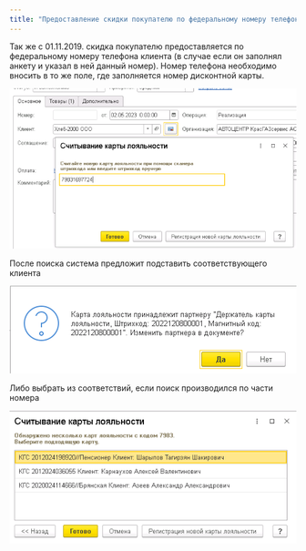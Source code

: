 ```yaml
---
title: "Предоставление скидки покупателю по федеральному номеру телефона в 1C ERP"
---
```


Так же с 01.11.2019. скидка покупателю предоставляется по федеральному номеру телефона клиента (в случае если он заполнял анкету и указал в ней данный номер). Номер телефона необходимо вносить в то же поле, где заполняется номер дисконтной карты.

![](ERP/_attach/Pasted%20image%2020230502144623.png)

После поиска система предложит подставить соответствующего клиента

![](ERP/_attach/Pasted%20image%2020230502145811.png)

Либо выбрать из соответствий, если поиск производился по части номера

![](ERP/_attach/Pasted%20image%2020230503103709.png)